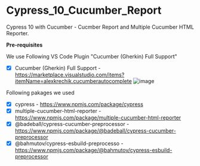 # Cypress_10_Cucumber_Report
Cypress 10 with Cucumber - Cucmber Report and Multiple Cucumber HTML Reporter.

**Pre-requisites**

We use Following VS Code Plugin "Cucumber (Gherkin) Full Support"
- [X] Cucumber (Gherkin) Full Support -https://marketplace.visualstudio.com/items?itemName=alexkrechik.cucumberautocomplete
![image](https://user-images.githubusercontent.com/40147842/200856893-8fbad981-a2d1-43c8-bff3-060ee056d29e.png)


Following pakages we used
- [X] cypress - https://www.npmjs.com/package/cypress
- [X] multiple-cucumber-html-reporter - https://www.npmjs.com/package/multiple-cucumber-html-reporter
- [X] @badeball/cypress-cucumber-preprocessor - https://www.npmjs.com/package/@badeball/cypress-cucumber-preprocessor
- [X] @bahmutov/cypress-esbuild-preprocesso - https://www.npmjs.com/package/@bahmutov/cypress-esbuild-preprocessor
